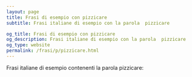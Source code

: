 ```yaml
---
layout: page
title: Frasi di esempio con pizzicare 
subtitle: Frasi italiane di esempio con la parola  pizzicare

og_title: Frasi di esempio con pizzicare 
og_description: Frasi italiane di esempio con la parola  pizzicare
og_type: website
permalink: /frasi/p/pizzicare.html
---
```


Frasi italiane di esempio contenenti la parola pizzicare:


